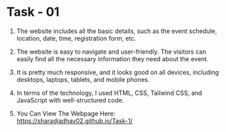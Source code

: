 # Task - 01

1. The website includes all the basic details, such as the event schedule, location, date, time, registration form, etc.

2. The website is easy to navigate and user-friendly. The visitors can easily find all the necessary information they need about the event. 
3. It is pretty much responsive, and it looks good on all devices, including desktops, laptops, tablets, and mobile phones.
4. In terms of the technology, I used HTML, CSS, Tailwind CSS, and JavaScript with well-structured code.
5. You Can View The Webpage Here: https://sharadjadhav02.github.io/Task-1/
